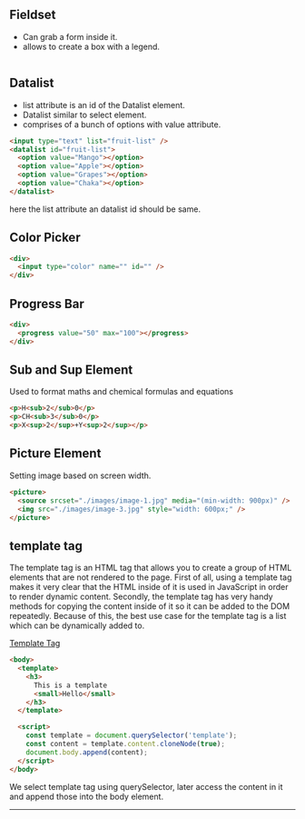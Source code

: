 ## Fieldset

- Can grab a form inside it.
- allows to create a box with a legend.

```html

```

## Datalist

- list attribute is an id of the Datalist element.
- Datalist similar to select element.
- comprises of a bunch of options with value attribute.

```html
<input type="text" list="fruit-list" />
<datalist id="fruit-list">
  <option value="Mango"></option>
  <option value="Apple"></option>
  <option value="Grapes"></option>
  <option value="Chaka"></option>
</datalist>
```

here the list attribute an datalist id should be same.

## Color Picker

```html
<div>
  <input type="color" name="" id="" />
</div>
```

## Progress Bar

```html
<div>
  <progress value="50" max="100"></progress>
</div>
```

## Sub and Sup Element

Used to format maths and chemical formulas and equations

```html
<p>H<sub>2</sub>0</p>
<p>CH<sub>3</sub>0</p>
<p>X<sup>2</sup>+Y<sup>2</sup></p>
```

## Picture Element

Setting image based on screen width.

```html
<picture>
  <source srcset="./images/image-1.jpg" media="(min-width: 900px)" />
  <img src="./images/image-3.jpg" style="width: 600px;" />
</picture>
```

## template tag

The template tag is an HTML tag that allows you to create a group of HTML elements that are not rendered to the page.
First of all, using a template tag makes it very clear that the HTML inside of it is used in JavaScript in order to render dynamic content. Secondly, the template tag has very handy methods for copying the content inside of it so it can be added to the DOM repeatedly. Because of this, the best use case for the template tag is a list which can be dynamically added to.

[Template Tag](https://blog.webdevsimplified.com/2020-06/template-tag/)

```html
<body>
  <template>
    <h3>
      This is a template
      <small>Hello</small>
    </h3>
  </template>

  <script>
    const template = document.querySelector('template');
    const content = template.content.cloneNode(true);
    document.body.append(content);
  </script>
</body>
```

We select template tag using querySelector, later access the content in it and append those
into the body element.

---


